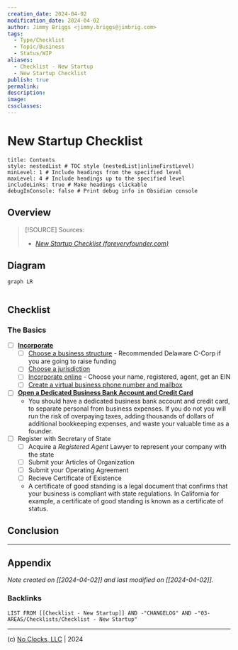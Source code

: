 ```yaml
---
creation_date: 2024-04-02
modification_date: 2024-04-02
author: Jimmy Briggs <jimmy.briggs@jimbrig.com>
tags:
  - Type/Checklist
  - Topic/Business
  - Status/WIP
aliases:
  - Checklist - New Startup
  - New Startup Checklist
publish: true
permalink:
description:
image:
cssclasses:
---
```


# New Startup Checklist

```table-of-contents
title: Contents 
style: nestedList # TOC style (nestedList|inlineFirstLevel)
minLevel: 1 # Include headings from the specified level
maxLevel: 4 # Include headings up to the specified level
includeLinks: true # Make headings clickable
debugInConsole: false # Print debug info in Obsidian console
```

## Overview

> [!SOURCE] Sources:
> - *[New Startup Checklist (foreveryfounder.com)](https://foreveryfounder.com/new-startup-checklist)*

## Diagram

```mermaid
graph LR
  
```

## Checklist

### The Basics

- [ ] **[Incorporate](https://foreveryfounder.com/incorporation)**
	- [ ] [Choose a business structure](https://foreveryfounder.com/incorporation#block-ce91b565dae748f5ad1f4aabcba4aa3b) - Recommended Delaware C-Corp if you are going to raise funding
	- [ ] [Choose a jurisdiction](https://foreveryfounder.com/incorporation#block-9d3ddbdb41b34c159a109e8cedca1ff1)
	- [ ] [Incorporate online](https://foreveryfounder.com/incorporation#block-86e8b620b3e14d80b41ff1a716a1b418) - Choose your name, registered, agent, get an EIN
	- [ ] [Create a virtual business phone number and mailbox](https://foreveryfounder.com/incorporation#block-6effaddcff7848198d8bbe99ad1ef68c)
- [ ] **[Open a Dedicated Business Bank Account and Credit Card](https://foreveryfounder.com/money-management)**
	- You should have a dedicated business bank account and credit card, to separate personal from business expenses. If you do not you will run the risk of overpaying taxes, adding thousands of dollars of additional bookkeeping expenses, and waste your valuable time as a founder.
- [ ] Register with Secretary of State
	- [ ] Acquire a *Registered Agent* Lawyer to represent your company with the state
	- [ ] Submit your Articles of Organization
	- [ ] Submit your Operating Agreement
	- [ ] Recieve Certificate of Existence
	- A certificate of good standing is a legal document that confirms that your business is compliant with state regulations. In California for example, a certificate of good standing is known as a certificate of status.

## Conclusion

***

## Appendix

*Note created on [[2024-04-02]] and last modified on [[2024-04-02]].*

### Backlinks

```dataview
LIST FROM [[Checklist - New Startup]] AND -"CHANGELOG" AND -"03-AREAS/Checklists/Checklist - New Startup"
```

***

(c) [No Clocks, LLC](https://github.com/noclocks) | 2024

